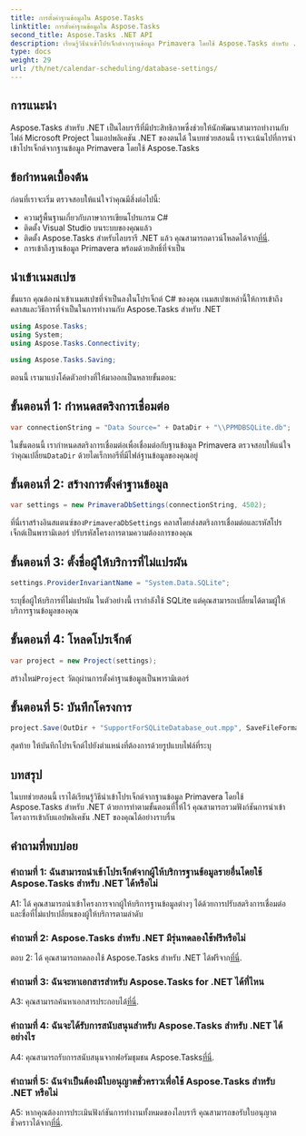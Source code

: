 ```yaml
---
title: การตั้งค่าฐานข้อมูลใน Aspose.Tasks
linktitle: การตั้งค่าฐานข้อมูลใน Aspose.Tasks
second_title: Aspose.Tasks .NET API
description: เรียนรู้วิธีนำเข้าโปรเจ็กต์จากฐานข้อมูล Primavera โดยใช้ Aspose.Tasks สำหรับ .NET รับคำแนะนำทีละขั้นตอนในบทช่วยสอนที่ครอบคลุมนี้
type: docs
weight: 29
url: /th/net/calendar-scheduling/database-settings/
---
```

## การแนะนำ

Aspose.Tasks สำหรับ .NET เป็นไลบรารีที่มีประสิทธิภาพซึ่งช่วยให้นักพัฒนาสามารถทำงานกับไฟล์ Microsoft Project ในแอปพลิเคชัน .NET ของตนได้ ในบทช่วยสอนนี้ เราจะเน้นไปที่การนำเข้าโปรเจ็กต์จากฐานข้อมูล Primavera โดยใช้ Aspose.Tasks

## ข้อกำหนดเบื้องต้น

ก่อนที่เราจะเริ่ม ตรวจสอบให้แน่ใจว่าคุณมีสิ่งต่อไปนี้:

- ความรู้พื้นฐานเกี่ยวกับภาษาการเขียนโปรแกรม C#
- ติดตั้ง Visual Studio บนระบบของคุณแล้ว
-  ติดตั้ง Aspose.Tasks สำหรับไลบรารี .NET แล้ว คุณสามารถดาวน์โหลดได้จาก[ที่นี่](https://releases.aspose.com/tasks/net/).
- การเข้าถึงฐานข้อมูล Primavera พร้อมด้วยสิทธิ์ที่จำเป็น

## นำเข้าเนมสเปซ

ขั้นแรก คุณต้องนำเข้าเนมสเปซที่จำเป็นลงในโปรเจ็กต์ C# ของคุณ เนมสเปซเหล่านี้ให้การเข้าถึงคลาสและวิธีการที่จำเป็นในการทำงานกับ Aspose.Tasks สำหรับ .NET

```csharp
using Aspose.Tasks;
using System;
using Aspose.Tasks.Connectivity;

using Aspose.Tasks.Saving;

```

ตอนนี้ เรามาแบ่งโค้ดตัวอย่างที่ให้มาออกเป็นหลายขั้นตอน:

## ขั้นตอนที่ 1: กำหนดสตริงการเชื่อมต่อ

```csharp
var connectionString = "Data Source=" + DataDir + "\\PPMDBSQLite.db";
```

 ในขั้นตอนนี้ เรากำหนดสตริงการเชื่อมต่อเพื่อเชื่อมต่อกับฐานข้อมูล Primavera ตรวจสอบให้แน่ใจว่าคุณเปลี่ยน`DataDir` ด้วยไดเร็กทอรีที่มีไฟล์ฐานข้อมูลของคุณอยู่

## ขั้นตอนที่ 2: สร้างการตั้งค่าฐานข้อมูล

```csharp
var settings = new PrimaveraDbSettings(connectionString, 4502);
```

 ที่นี่เราสร้างอินสแตนซ์ของ`PrimaveraDbSettings` คลาสโดยส่งสตริงการเชื่อมต่อและรหัสโปรเจ็กต์เป็นพารามิเตอร์ ปรับรหัสโครงการตามความต้องการของคุณ

## ขั้นตอนที่ 3: ตั้งชื่อผู้ให้บริการที่ไม่แปรผัน

```csharp
settings.ProviderInvariantName = "System.Data.SQLite";
```

ระบุชื่อผู้ให้บริการที่ไม่แปรผัน ในตัวอย่างนี้ เรากำลังใช้ SQLite แต่คุณสามารถเปลี่ยนได้ตามผู้ให้บริการฐานข้อมูลของคุณ

## ขั้นตอนที่ 4: โหลดโปรเจ็กต์

```csharp
var project = new Project(settings);
```

 สร้างใหม่`Project` วัตถุผ่านการตั้งค่าฐานข้อมูลเป็นพารามิเตอร์

## ขั้นตอนที่ 5: บันทึกโครงการ

```csharp
project.Save(OutDir + "SupportForSQLiteDatabase_out.mpp", SaveFileFormat.Mpp);
```

สุดท้าย ให้บันทึกโปรเจ็กต์ไปยังตำแหน่งที่ต้องการด้วยรูปแบบไฟล์ที่ระบุ

## บทสรุป

ในบทช่วยสอนนี้ เราได้เรียนรู้วิธีนำเข้าโปรเจ็กต์จากฐานข้อมูล Primavera โดยใช้ Aspose.Tasks สำหรับ .NET ด้วยการทำตามขั้นตอนที่ให้ไว้ คุณสามารถรวมฟังก์ชันการนำเข้าโครงการเข้ากับแอปพลิเคชัน .NET ของคุณได้อย่างราบรื่น

## คำถามที่พบบ่อย

### คำถามที่ 1: ฉันสามารถนำเข้าโปรเจ็กต์จากผู้ให้บริการฐานข้อมูลรายอื่นโดยใช้ Aspose.Tasks สำหรับ .NET ได้หรือไม่

A1: ได้ คุณสามารถนำเข้าโครงการจากผู้ให้บริการฐานข้อมูลต่างๆ ได้ด้วยการปรับสตริงการเชื่อมต่อและชื่อที่ไม่แปรเปลี่ยนของผู้ให้บริการตามลำดับ

### คำถามที่ 2: Aspose.Tasks สำหรับ .NET มีรุ่นทดลองใช้ฟรีหรือไม่

 ตอบ 2: ได้ คุณสามารถทดลองใช้ Aspose.Tasks สำหรับ .NET ได้ฟรีจาก[ที่นี่](https://releases.aspose.com/).

### คำถามที่ 3: ฉันจะหาเอกสารสำหรับ Aspose.Tasks for .NET ได้ที่ไหน

 A3: คุณสามารถค้นหาเอกสารประกอบได้[ที่นี่](https://reference.aspose.com/tasks/net/).

### คำถามที่ 4: ฉันจะได้รับการสนับสนุนสำหรับ Aspose.Tasks สำหรับ .NET ได้อย่างไร

 A4: คุณสามารถรับการสนับสนุนจากฟอรัมชุมชน Aspose.Tasks[ที่นี่](https://forum.aspose.com/c/tasks/15).

### คำถามที่ 5: ฉันจำเป็นต้องมีใบอนุญาตชั่วคราวเพื่อใช้ Aspose.Tasks สำหรับ .NET หรือไม่

 A5: หากคุณต้องการประเมินฟังก์ชันการทำงานทั้งหมดของไลบรารี คุณสามารถขอรับใบอนุญาตชั่วคราวได้จาก[ที่นี่](https://purchase.aspose.com/temporary-license/).